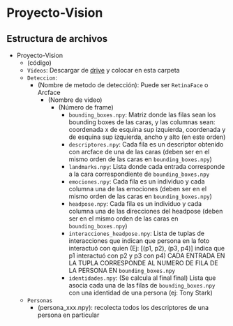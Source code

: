 # Proyecto-Vision

## Estructura de archivos

- Proyecto-Vision
  - (código)
  - `Videos`: Descargar de [drive](https://drive.google.com/drive/u/0/folders/1hHkDDtzuCoWAveTURGSAOugUBFF9jBZ7) y colocar en esta carpeta
  - `Deteccion`:
    - (Nombre de metodo de detección): Puede ser `RetinaFace` o Arcface
      - (Nombre de video)
        - (Número de frame)
          - `bounding_boxes.npy`: Matriz donde las filas sean los bounding boxes de las caras, y las columnas sean: coordenada x de esquina sup izquierda, coordenada y de esquina sup izquierda, ancho y alto (en este orden)
          - `descriptores.npy`: Cada fila es un descriptor obtenido con arcface de una de las caras (deben ser en el mismo orden de las caras en `bounding_boxes.npy`)
          - `landmarks.npy`: Lista donde cada entrada corresponde a la cara correspondiente de `bounding_boxes.npy`
          - `emociones.npy`: Cada fila es un individuo y cada columna una de las emociones (deben ser en el mismo orden de las caras en `bounding_boxes.npy`)
          - `headpose.npy`: Cada fila es un individuo y cada columna una de las direcciones del headpose (deben ser en el mismo orden de las caras en `bounding_boxes.npy`)
          - `interacciones_headpose.npy`: Lista de tuplas de interacciones que indican que persona en la foto interactuó con quien (Ej: [(p1, p2), (p3, p4)] indica que p1 interactuó con p2 y p3 con p4) CADA ENTRADA EN LA TUPLA CORRESPONDE AL NUMERO DE FILA DE LA PERSONA EN `bounding_boxes.npy`
          - `identidades.npy`: (Se calcula al final final) Lista que asocia cada una de las filas de `bounding_boxes.npy` con una identidad de una persona (ej: Tony Stark)
  - `Personas`
    - (persona_xxx.npy): recolecta todos los descriptores de una persona en particular
